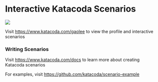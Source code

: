 # Interactive Katacoda Scenarios

[![](http://shields.katacoda.com/katacoda/gaolee/count.svg)](https://www.katacoda.com/gaolee "Get your profile on Katacoda.com")

Visit https://www.katacoda.com/gaolee to view the profile and interactive scenarios

### Writing Scenarios
Visit https://www.katacoda.com/docs to learn more about creating Katacoda scenarios

For examples, visit https://github.com/katacoda/scenario-example
